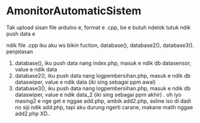 # AmonitorAutomaticSistem

Tak upload sisan file arduino e, format e .cpp, be e butuh ndelok tutuk ndik push data e

ndik file .cpp iku aku ws bikin fuction, database(), database2(), database3().
penjelasan
1. database(), iku push data nang index.php, masuk e ndik db datasensor, value e ndik data
2. database2(), iku push data nang logpembersihan.php, masuk e ndik db dataswiper, value e ndik data (iki sing sebagai ppm awal)
3. database3(), iku push data nang logpembersihan.php, masuk e ndik db dataswiper, value e ndik data_2 (iki sing sebagai ppm akhir)
.
oh iyo masing2 e nge get e nggae add.php, ambik add2.php, asline iso di dadi no siji ndik add.php, tapi aku durung ngerti carane, makane malih nggae add2.php XD..
